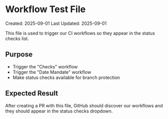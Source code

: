 # Workflow Test File

Created: 2025-09-01
Last Updated: 2025-09-01

This file is used to trigger our CI workflows so they appear in the status checks list.

## Purpose
- Trigger the "Checks" workflow
- Trigger the "Date Mandate" workflow  
- Make status checks available for branch protection

## Expected Result
After creating a PR with this file, GitHub should discover our workflows and they should appear in the status checks dropdown.
